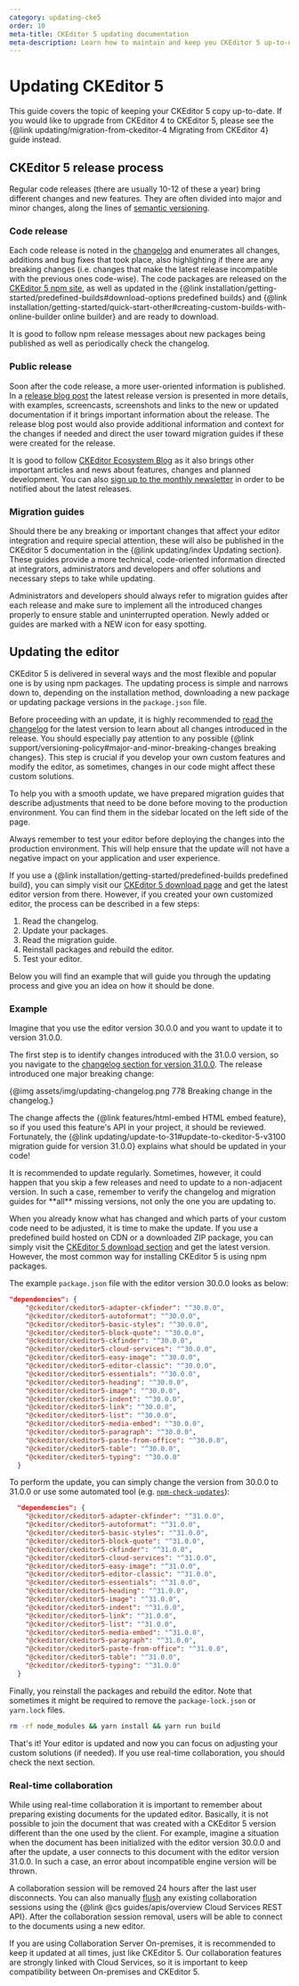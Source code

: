 ```yaml
---
category: updating-cke5
order: 10
meta-title: CKEditor 5 updating documentation
meta-description: Learn how to maintain and keep you CKEditor 5 up-to-date at all times.
---
```


# Updating CKEditor 5

<info-box>
  This guide covers the topic of keeping your CKEditor 5 copy up-to-date. If you would like to upgrade from CKEditor 4 to CKEditor 5, please see the {@link updating/migration-from-ckeditor-4 Migrating from CKEditor 4} guide instead.
</info-box>

## CKEditor 5 release process

Regular code releases (there are usually 10-12 of these a year) bring different changes and new features. They are often divided into major and minor changes, along the lines of [semantic versioning](https://semver.org/).

### Code release

Each code release is noted in the [changelog](https://github.com/ckeditor/ckeditor5/blob/stable/CHANGELOG.md) and enumerates all changes, additions and bug fixes that took place, also highlighting if there are any breaking changes (i.e. changes that make the latest release incompatible with the previous ones code-wise). The code packages are released on the [CKEditor 5 npm site](https://www.npmjs.com/package/ckeditor5), as well as updated in the {@link installation/getting-started/predefined-builds#download-options predefined builds} and {@link installation/getting-started/quick-start-other#creating-custom-builds-with-online-builder online builder} and are ready to download.

It is good to follow npm release messages about new packages being published as well as periodically check the changelog.

### Public release

Soon after the code release, a more user-oriented information is published. In a [release blog post](https://ckeditor.com/blog/?category=releases&tags=CKEditor-5) the latest release version is presented in more details, with examples, screencasts, screenshots and links to the new or updated documentation if it brings important information about the release. The release blog post would also provide additional information and context for the changes if needed and direct the user toward migration guides if these were created for the release.

It is good to follow [CKEditor Ecosystem Blog](https://ckeditor.com/blog/) as it also brings other important articles and news about features, changes and planned development. You can also [sign up to the monthly newsletter](https://ckeditor.com/newsletter/) in order to be notified about the latest releases.

### Migration guides

Should there be any breaking or important changes that affect your editor integration and require special attention, these will also be published in the CKEditor 5 documentation in the {@link updating/index Updating section}. These guides provide a more technical, code-oriented information directed at integrators, administrators and developers and offer solutions and necessary steps to take while updating.

Administrators and developers should always refer to migration guides after each release and make sure to implement all the introduced changes properly to ensure stable and uninterrupted operation. Newly added or guides are marked with a <span class="tree__item__badge tree__item__badge_new">NEW</span> icon for easy spotting.

## Updating the editor

CKEditor 5 is delivered in several ways and the most flexible and popular one is by using npm packages. The updating process is simple and narrows down to, depending on the installation method, downloading a new package or updating package versions in the `package.json` file.

Before proceeding with an update, it is highly recommended to [read the changelog](https://github.com/ckeditor/ckeditor5/blob/stable/CHANGELOG.md) for the latest version to learn about all changes introduced in the release. You should especially pay attention to any possible {@link support/versioning-policy#major-and-minor-breaking-changes breaking changes}. This step is crucial if you develop your own custom features and modify the editor, as sometimes, changes in our code might affect these custom solutions.

To help you with a smooth update, we have prepared migration guides that describe adjustments that need to be done before moving to the production environment. You can find them in the sidebar located on the left side of the page.

<info-box>
  Always remember to test your editor before deploying the changes into the production environment. This will help ensure that the update will not have a negative impact on your application and user experience.
</info-box>

If you use a {@link installation/getting-started/predefined-builds predefined build}, you can simply visit our [CKEditor 5 download page](https://ckeditor.com/ckeditor-5/download/) and get the latest editor version from there. However, if you created your own customized editor, the process can be described in a few steps:

1. Read the changelog.
2. Update your packages.
3. Read the migration guide.
4. Reinstall packages and rebuild the editor.
5. Test your editor.

Below you will find an example that will guide you through the updating process and give you an idea on how it should be done.

### Example

Imagine that you use the editor version 30.0.0 and you want to update it to version 31.0.0.

The first step is to identify changes introduced with the 31.0.0 version, so you navigate to the [changelog section for version 31.0.0](https://github.com/ckeditor/ckeditor5/blob/master/CHANGELOG.md#3100-2021-10-25). The release introduced one major breaking change:

{@img assets/img/updating-changelog.png 778 Breaking change in the changelog.}

The change affects the {@link features/html-embed HTML embed feature}, so if you used this feature's API in your project, it should be reviewed. Fortunately, the {@link updating/update-to-31#update-to-ckeditor-5-v3100 migration guide for version 31.0.0} explains what should be updated in your code!

<info-box>
	It is recommended to update regularly. Sometimes, however, it could happen that you skip a few releases and need to update to a non-adjacent version. In such a case, remember to verify the changelog and migration guides for **all** missing versions, not only the one you are updating to.
</info-box>

When you already know what has changed and which parts of your custom code need to be adjusted, it is time to make the update. If you use a predefined build hosted on CDN or a downloaded ZIP package, you can simply visit the [CKEditor 5 download section](https://ckeditor.com/ckeditor-5/download/) and get the latest version. However, the most common way for installing CKEditor 5 is using npm packages.

The example `package.json` file with the editor version 30.0.0 looks as below:

```json
"dependencies": {
    "@ckeditor/ckeditor5-adapter-ckfinder": "^30.0.0",
    "@ckeditor/ckeditor5-autoformat": "^30.0.0",
    "@ckeditor/ckeditor5-basic-styles": "^30.0.0",
    "@ckeditor/ckeditor5-block-quote": "^30.0.0",
    "@ckeditor/ckeditor5-ckfinder": "^30.0.0",
    "@ckeditor/ckeditor5-cloud-services": "^30.0.0",
    "@ckeditor/ckeditor5-easy-image": "^30.0.0",
    "@ckeditor/ckeditor5-editor-classic": "^30.0.0",
    "@ckeditor/ckeditor5-essentials": "^30.0.0",
    "@ckeditor/ckeditor5-heading": "^30.0.0",
    "@ckeditor/ckeditor5-image": "^30.0.0",
    "@ckeditor/ckeditor5-indent": "^30.0.0",
    "@ckeditor/ckeditor5-link": "^30.0.0",
    "@ckeditor/ckeditor5-list": "^30.0.0",
    "@ckeditor/ckeditor5-media-embed": "^30.0.0",
    "@ckeditor/ckeditor5-paragraph": "^30.0.0",
    "@ckeditor/ckeditor5-paste-from-office": "^30.0.0",
    "@ckeditor/ckeditor5-table": "^30.0.0",
    "@ckeditor/ckeditor5-typing": "^30.0.0"
  }
  ```

To perform the update, you can simply change the version from 30.0.0 to 31.0.0 or use some automated tool (e.g. [`npm-check-updates`](https://www.npmjs.com/package/npm-check-updates)):

```json
  "dependencies": {
    "@ckeditor/ckeditor5-adapter-ckfinder": "^31.0.0",
    "@ckeditor/ckeditor5-autoformat": "^31.0.0",
    "@ckeditor/ckeditor5-basic-styles": "^31.0.0",
    "@ckeditor/ckeditor5-block-quote": "^31.0.0",
    "@ckeditor/ckeditor5-ckfinder": "^31.0.0",
    "@ckeditor/ckeditor5-cloud-services": "^31.0.0",
    "@ckeditor/ckeditor5-easy-image": "^31.0.0",
    "@ckeditor/ckeditor5-editor-classic": "^31.0.0",
    "@ckeditor/ckeditor5-essentials": "^31.0.0",
    "@ckeditor/ckeditor5-heading": "^31.0.0",
    "@ckeditor/ckeditor5-image": "^31.0.0",
    "@ckeditor/ckeditor5-indent": "^31.0.0",
    "@ckeditor/ckeditor5-link": "^31.0.0",
    "@ckeditor/ckeditor5-list": "^31.0.0",
    "@ckeditor/ckeditor5-media-embed": "^31.0.0",
    "@ckeditor/ckeditor5-paragraph": "^31.0.0",
    "@ckeditor/ckeditor5-paste-from-office": "^31.0.0",
    "@ckeditor/ckeditor5-table": "^31.0.0",
    "@ckeditor/ckeditor5-typing": "^31.0.0"
  }
  ```

Finally, you reinstall the packages and rebuild the editor. Note that sometimes it might be required to remove the `package-lock.json` or `yarn.lock` files.

```sh
rm -rf node_modules && yarn install && yarn run build
```

That's it! Your editor is updated and now you can focus on adjusting your custom solutions (if needed). If you use real-time collaboration, you should check the next section.

### Real-time collaboration

While using real-time collaboration it is important to remember about preparing existing documents for the updated editor. Basically, it is not possible to join the document that was created with a CKEditor 5 version different than the one used by the client. For example, imagine a situation when the document has been initialized with the editor version 30.0.0 and after the update, a user connects to this document with the editor version 31.0.0. In such a case, an error about incompatible engine version will be thrown.

A collaboration session will be removed 24 hours after the last user disconnects. You can also manually [flush](https://help.cke-cs.com/api/v4/docs#tag/Collaboration/paths/~1collaborations~1{document_id}/delete) any existing collaboration sessions using the {@link @cs guides/apis/overview Cloud Services REST API}. After the collaboration session removal, users will be able to connect to the documents using a new editor.

<info-box>
	If you are using Collaboration Server On-premises, it is recommended to keep it updated at all times, just like CKEditor 5. Our collaboration features are strongly linked with Cloud Services, so it is important to keep compatibility between On-premises and CKEditor 5.
</info-box>
